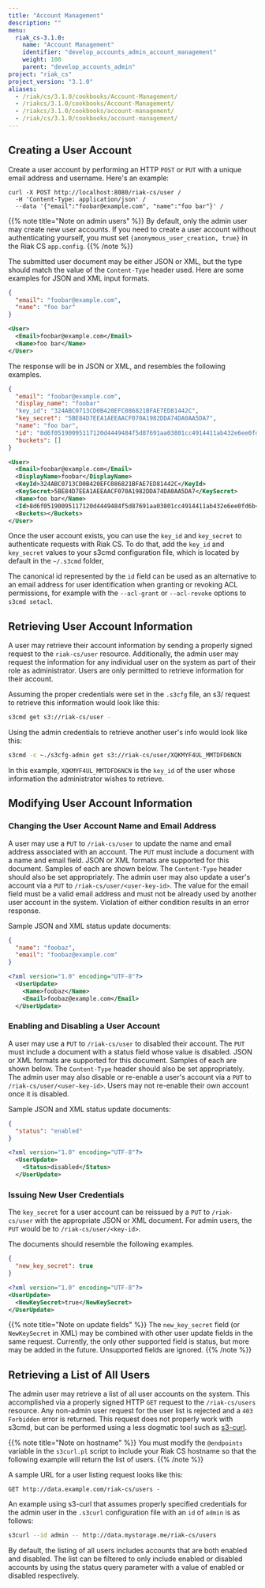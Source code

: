 ```yaml
---
title: "Account Management"
description: ""
menu:
  riak_cs-3.1.0:
    name: "Account Management"
    identifier: "develop_accounts_admin_account_management"
    weight: 100
    parent: "develop_accounts_admin"
project: "riak_cs"
project_version: "3.1.0"
aliases:
  - /riak/cs/3.1.0/cookbooks/Account-Management/
  - /riakcs/3.1.0/cookbooks/Account-Management/
  - /riakcs/3.1.0/cookbooks/account-management/
  - /riak/cs/3.1.0/cookbooks/account-management/
---
```


## Creating a User Account

Create a user account by performing an HTTP `POST` or `PUT` with a
unique email address and username. Here's an example:

```curl
curl -X POST http://localhost:8080/riak-cs/user /
  -H 'Content-Type: application/json' /
  --data '{"email":"foobar@example.com", "name":"foo bar"}' /
```

{{% note title="Note on admin users" %}}
By default, only the admin user may create new user accounts. If you need to
create a user account without authenticating yourself, you must set
`{anonymous_user_creation, true}` in the Riak CS `app.config`.
{{% /note %}}

The submitted user document may be either JSON or XML, but the type
should match the value of the `Content-Type` header used. Here are some
examples for JSON and XML input formats.

```json
{
  "email": "foobar@example.com",
  "name": "foo bar"
}
```

```xml
<User>
  <Email>foobar@example.com</Email>
  <Name>foo bar</Name>
</User>
```

The response will be in JSON or XML, and resembles the following examples.

```json
{
  "email": "foobar@example.com",
  "display_name": "foobar"
  "key_id": "324ABC0713CD0B420EFC086821BFAE7ED81442C",
  "key_secret": "5BE84D7EEA1AEEAACF070A1982DDA74DA0AA5DA7",
  "name": "foo bar",
  "id": "8d6f05190095117120d4449484f5d87691aa03801cc4914411ab432e6ee0fd6b",
  "buckets": []
}
```

```xml
<User>
  <Email>foobar@example.com</Email>
  <DisplayName>foobar</DisplayName>
  <KeyId>324ABC0713CD0B420EFC086821BFAE7ED81442C</KeyId>
  <KeySecret>5BE84D7EEA1AEEAACF070A1982DDA74DA0AA5DA7</KeySecret>
  <Name>foo bar</Name>
  <Id>8d6f05190095117120d4449484f5d87691aa03801cc4914411ab432e6ee0fd6b</Id>
  <Buckets></Buckets>
</User>
```

Once the user account exists, you can use the `key_id` and `key_secret`
to authenticate requests with Riak CS. To do that, add the `key_id` and
`key_secret` values to your s3cmd configuration file, which is located
by default in the `~/.s3cmd` folder,

The canonical id represented by the `id` field can be used as an
alternative to an email address for user identification when granting or
revoking ACL permissions, for example with the `--acl-grant` or
`--acl-revoke` options to `s3cmd setacl`.

## Retrieving User Account Information

A user may retrieve their account information by sending a properly
signed request to the `riak-cs/user` resource. Additionally, the admin
user may request the information for any individual user on the system
as part of their role as administrator. Users are only permitted to
retrieve information for their account.

Assuming the proper credentials were set in the `.s3cfg` file, an s3/
request to retrieve this information would look like this:

```bash
s3cmd get s3://riak-cs/user -
```

Using the admin credentials to retrieve another user's info would look
like this:

```bash
s3cmd -c ~./s3cfg-admin get s3://riak-cs/user/XQKMYF4UL_MMTDFD6NCN
```

In this example, `XQKMYF4UL_MMTDFD6NCN` is the `key_id` of the user
whose information the administrator wishes to retrieve.

## Modifying User Account Information

### Changing the User Account Name and Email Address

A user may use a `PUT` to `/riak-cs/user` to update the name and email
address associated with an account. The `PUT` must include a document
with a name and email field. JSON or XML formats are supported for this
document. Samples of each are shown below. The `Content-Type` header
should also be set appropriately. The admin user may also update a
user's account via a `PUT` to `/riak-cs/user/<user-key-id>`. The value
for the email field must be a valid email address and must not be
already used by another user account in the system. Violation of either
condition results in an error response.

Sample JSON and XML status update documents:

```json
{
  "name": "foobaz",
  "email": "foobaz@example.com"
}
```

```xml
<?xml version="1.0" encoding="UTF-8"?>
  <UserUpdate>
    <Name>foobaz</Name>
    <Email>foobaz@example.com</Email>
  </UserUpdate>
```

### Enabling and Disabling a User Account

A user may use a `PUT` to `/riak-cs/user` to disabled their account. The
`PUT` must include a document with a status field whose value is
disabled. JSON or XML formats are supported for this document. Samples
of each are shown below. The `Content-Type` header should also be set
appropriately. The admin user may also disable or re-enable a user's
account via a `PUT` to `/riak-cs/user/<user-key-id>`. Users may not
re-enable their own account once it is disabled.

Sample JSON and XML status update documents:

```json
{
  "status": "enabled"
}
```

```xml
<?xml version="1.0" encoding="UTF-8"?>
  <UserUpdate>
    <Status>disabled</Status>
  </UserUpdate>
```

### Issuing New User Credentials

The `key_secret` for a user account can be reissued by a `PUT` to
`/riak-cs/user` with the appropriate JSON or XML document. For admin
users, the `PUT` would be to `/riak-cs/user/<key-id>`.

The documents should resemble the following examples.

```json
{
  "new_key_secret": true
}
```

```xml
<?xml version="1.0" encoding="UTF-8"?>
<UserUpdate>
  <NewKeySecret>true</NewKeySecret>
</UserUpdate>
```

{{% note title="Note on update fields" %}}
The `new_key_secret` field (or `NewKeySecret` in XML) may be combined with
other user update fields in the same request.  Currently, the only other
supported field is status, but more may be added in the future. Unsupported
fields are ignored.
{{% /note %}}

## Retrieving a List of All Users

The admin user may retrieve a list of all user accounts on the system.
This accomplished via a properly signed HTTP `GET` request to the
`/riak-cs/users` resource. Any non-admin user request for the user list
is rejected and a `403 Forbidden` error is returned. This request does
not properly work with s3cmd, but can be performed using a less dogmatic
tool such as [s3-curl](http://aws.amazon.com/code/128).

{{% note title="Note on hostname" %}}
You must modify the `@endpoints` variable in the `s3curl.pl` script to include
your Riak CS hostname so that the following example will return the list of
users.
{{% /note %}}

A sample URL for a user listing request looks like this:

```plaintext
GET http://data.example.com/riak-cs/users -
```

An example using s3-curl that assumes properly specified credentials for
the admin user in the `.s3curl` configuration file with an `id` of
`admin` is as follows:

```bash
s3curl --id admin -- http://data.mystorage.me/riak-cs/users
```

By default, the listing of all users includes accounts that are both
enabled and disabled. The list can be filtered to only include enabled
or disabled accounts by using the status query parameter with a value of
enabled or disabled respectively.
